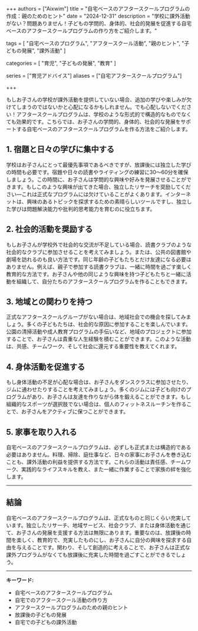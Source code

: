 +++
authors = ["Aixwim"]
title = "自宅ベースのアフタースクールプログラムの作成：親のためのヒント"
date = "2024-12-31"
description = "学校に課外活動がない？問題ありません！子どもの学問的、身体的、社会的発展を促進する自宅ベースのアフタースクールプログラムの作り方をご紹介します。"

tags = [
  "自宅ベースのプログラム",
  "アフタースクール活動",
  "親のヒント",
  "子どもの発展",
  "課外活動"
]

categories = [
  "育児",
  "子どもの発展",
  "教育"
]

series = ["育児アドバイス"]
aliases = ["自宅アフタースクールプログラム"]

+++

もしお子さんの学校が課外活動を提供していない場合、追加の学びや楽しみが欠けてしまうのではないかと心配になるかもしれません。でも心配しないでください！アフタースクールプログラムは、学校のような形式的で構造的なものでなくても効果的です。こちらでは、お子さんの学問的、身体的、社会的な発展をサポートする自宅ベースのアフタースクールプログラムを作る方法をご紹介します。

<!--more-->

## 1. **宿題と日々の学びに集中する**

学校はお子さんにとって最優先事項であるべきですが、放課後には独立した学びの時間も必要です。宿題や日々の読書やライティングの練習に30〜60分を確保しましょう。この時間に、お子さんは学問的な興味や好みを発展させることができます。もしこのような興味が出てきた場合、独立したリサーチを奨励してください—これは正式なプログラムには欠けていることがよくあります。インターネットは、興味のあるトピックを探求するための素晴らしいツールですし、独立した学びは問題解決能力や批判的思考能力を育むのに役立ちます。

## 2. **社会的活動を奨励する**

もしお子さんが学校外で社会的な交流が不足している場合、読書クラブのような社会的なクラブに参加させることを考えてみましょう。または、公共の図書館や劇場を訪れるのも良い方法です。同じ年齢の子どもたちとだけ友達になる必要はありません。例えば、親子で参加する読書クラブは、一緒に時間を過ごす楽しく教育的な方法です。お子さんや他の同じような興味を持つ子どもたちと一緒に活動を組織して、自分たちのアフタースクールプログラムを作ることもできます。

## 3. **地域との関わりを持つ**

正式なアフタースクールグループがない場合は、地域社会での機会を探してみましょう。多くの子どもたちは、社会的な原因に参加することを楽しんでいます。公園の清掃活動や成人教育プログラムの手伝いなど、地域のプロジェクトに参加することで、お子さんは貴重な人生経験を積むことができます。このような活動は、共感、チームワーク、そして社会に還元する重要性を教えてくれます。

## 4. **身体活動を促進する**

もし身体活動の不足が心配な場合は、お子さんをダンスクラスに参加させたり、ジムに通わせたりすることを考えてみましょう。多くのジムには子ども向けのプログラムがあり、お子さんは友達を作りながら体を鍛えることができます。もし組織的なスポーツが選択肢でない場合は、個人のフィットネスルーチンを作ることで、お子さんをアクティブに保つことができます。

## 5. **家事を取り入れる**

自宅ベースのアフタースクールプログラムは、必ずしも正式または構造的である必要はありません。料理、掃除、庭仕事など、日々の家事にお子さんを巻き込むことも、課外活動の利益を提供する方法です。これらの活動は責任感、チームワーク、実践的なライフスキルを教え、また一緒に作業することで家族の絆を強化します。

---

## 結論

自宅ベースのアフタースクールプログラムは、正式なものと同じくらい充実しています。独立したリサーチ、地域サービス、社会クラブ、または身体活動を通じて、お子さんの発展を支援する方法は無限にあります。重要なのは、放課後の時間を楽しく、教育的で、充実したものにし、お子さんに自分の興味を探求する自由を与えることです。関わり、そして創造的に考えることで、お子さんは正式な課外プログラムがなくても放課後に充実した時間を過ごすことができるでしょう。

---

**キーワード:**
- 自宅ベースのアフタースクールプログラム
- 自宅でのアフタースクール活動の作り方
- アフタースクールプログラムのための親のヒント
- 放課後の子どもの発展
- 自宅での子どもの課外活動
